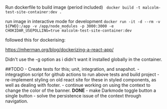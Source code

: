 
Run dockerfile to build image (period included)
` docker build -t malcolm-test-site-container:dev .`

run image in interactive mode for development
`docker run -it -d --rm -v ${PWD}:/app -v /app/node_modules -p 3000:3000 -e CHOKIDAR_USEPOLLING=true malcolm-test-site-container:dev`


followed this for dockerising:

https://mherman.org/blog/dockerizing-a-react-app/

Didn't use the -g option as i didn't want it installed globally in the container.

##TODO
    - Create tests for this; unit, integration, and snapshot.
    - integragtion script for github actions to run above tests and build project
    - re-implement styling on old react site for these in styled components, as well as dealing with footer.
    - continue working on using the context to change the color of the banner. **DONE**
    - make Darkmode toggle button a single button
    - solve the persistence issue of the context through navigation.